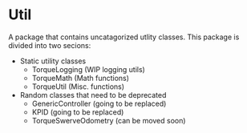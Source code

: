 # Util

A package that contains uncatagorized utlity classes.
This package is divided into two secions:

- Static utility classes
  - TorqueLogging (WIP logging utils)
  - TorqueMath (Math functions)
  - TorqueUtil (Misc. functions)
- Random classes that need to be deprecated
  - GenericController (going to be replaced)
  - KPID (going to be replaced)
  - TorqueSwerveOdometry (can be moved soon)
